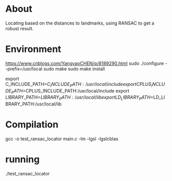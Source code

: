 # About
Locating based on the distances to landmarks, using RANSAC to get a robust result.

# Environment
https://www.cnblogs.com/YangyaoCHEN/p/8189290.html
sudo ./configure --prefix=/usr/local
sudo make
sudo make install

export C_INCLUDE_PATH=$C_INCLUDE_PATH:/usr/local/include
export CPLUS_INCLUDE_PATH=$CPLUS_INCLUDE_PATH:/usr/local/include
export LIBRARY_PATH=$LIBRARY_PATH:/usr/local/lib
export LD_LIBRARY_PATH=$LD_LIBRARY_PATH:/usr/local/lib

# Compilation
gcc -o test_ransac_locator main.c -lm -lgsl -lgslcblas

# running
./test_ransac_locator